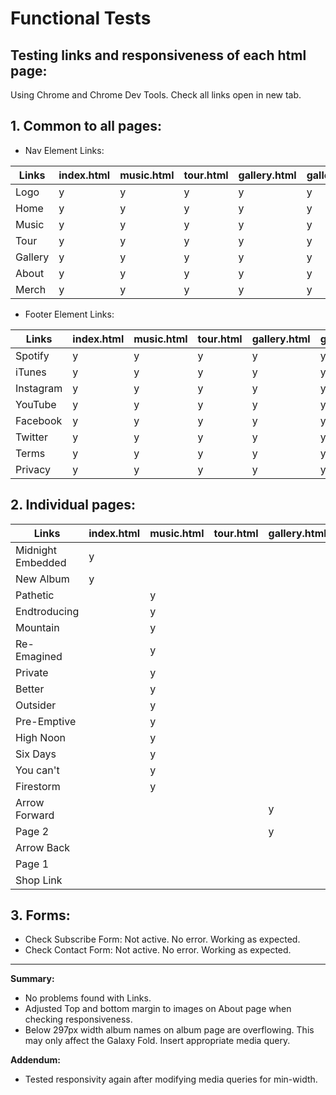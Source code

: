 # Functional Tests

## Testing links and responsiveness of each html page:
Using Chrome and Chrome Dev Tools. Check all links open in new tab.

## 1. Common to all pages:

- Nav Element Links:

Links | index.html | music.html | tour.html | gallery.html | gallery_2.html | about.html | merch.html
--- | --- | --- | --- | --- | --- | --- | ---
Logo | y | y | y | y | y | y | y
Home | y | y | y | y | y | y | y
Music | y | y | y | y | y | y | y
Tour | y | y | y | y | y | y | y
Gallery | y | y | y | y | y | y | y
About | y | y | y | y | y | y | y
Merch | y | y | y | y | y | y | y

- Footer Element Links:
  
Links | index.html | music.html | tour.html | gallery.html | gallery_2.html | about.html | merch.html
--- | --- | --- | --- | --- | --- | --- | ---
Spotify | y | y | y | y | y | y | y
iTunes | y | y | y | y | y | y | y
Instagram | y | y | y | y | y | y | y
YouTube | y | y | y | y | y | y | y
Facebook | y | y | y | y | y | y | y
Twitter | y | y | y | y | y | y | y
Terms | y | y | y | y | y | y | y
Privacy | y | y | y | y | y | y | y

## 2. Individual pages:

Links | index.html | music.html | tour.html | gallery.html | gallery_2.html | about.html | merch.html
--- | --- | --- | --- | --- | --- | --- | ---
Midnight Embedded | y 
New Album | y 
Pathetic |  | y 
Endtroducing |  | y 
Mountain |  | y 
Re-Emagined |  | y
Private |  | y 
Better |  | y
Outsider |  | y 
Pre-Emptive |  | y
High Noon |  | y 
Six Days |  | y
You can't |  | y 
Firestorm |  | y
Arrow Forward | | | | y
Page 2 | | | | y
Arrow Back | | | | | y
Page 1 | | | | | y
Shop Link | | | | | | | y


## 3. Forms:

- Check Subscribe Form: Not active. No error. Working as expected.
- Check Contact Form: Not active. No error. Working as expected.

---
__Summary:__

- No problems found with Links.
- Adjusted Top and bottom margin to images on About page when checking responsiveness.
- Below 297px width album names on album page are overflowing. This may only affect the
  Galaxy Fold. Insert appropriate media query.

__Addendum:__

 - Tested responsivity again after modifying media queries for min-width.

